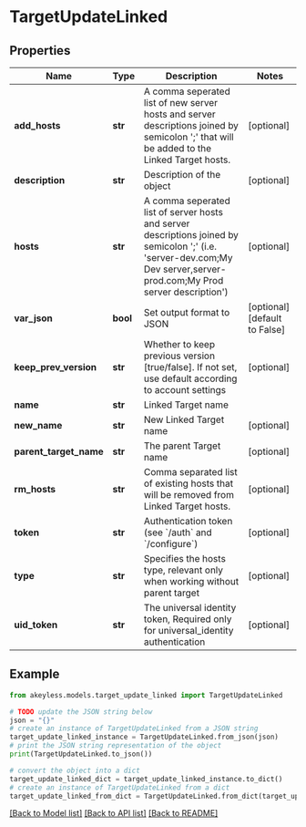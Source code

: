 # TargetUpdateLinked


## Properties

Name | Type | Description | Notes
------------ | ------------- | ------------- | -------------
**add_hosts** | **str** | A comma seperated list of new server hosts and server descriptions joined by semicolon &#39;;&#39; that will be added to the Linked Target hosts. | [optional] 
**description** | **str** | Description of the object | [optional] 
**hosts** | **str** | A comma seperated list of server hosts and server descriptions joined by semicolon &#39;;&#39; (i.e. &#39;server-dev.com;My Dev server,server-prod.com;My Prod server description&#39;) | [optional] 
**var_json** | **bool** | Set output format to JSON | [optional] [default to False]
**keep_prev_version** | **str** | Whether to keep previous version [true/false]. If not set, use default according to account settings | [optional] 
**name** | **str** | Linked Target name | 
**new_name** | **str** | New Linked Target name | [optional] 
**parent_target_name** | **str** | The parent Target name | [optional] 
**rm_hosts** | **str** | Comma separated list of existing hosts that will be removed from Linked Target hosts. | [optional] 
**token** | **str** | Authentication token (see &#x60;/auth&#x60; and &#x60;/configure&#x60;) | [optional] 
**type** | **str** | Specifies the hosts type, relevant only when working without parent target | [optional] 
**uid_token** | **str** | The universal identity token, Required only for universal_identity authentication | [optional] 

## Example

```python
from akeyless.models.target_update_linked import TargetUpdateLinked

# TODO update the JSON string below
json = "{}"
# create an instance of TargetUpdateLinked from a JSON string
target_update_linked_instance = TargetUpdateLinked.from_json(json)
# print the JSON string representation of the object
print(TargetUpdateLinked.to_json())

# convert the object into a dict
target_update_linked_dict = target_update_linked_instance.to_dict()
# create an instance of TargetUpdateLinked from a dict
target_update_linked_from_dict = TargetUpdateLinked.from_dict(target_update_linked_dict)
```
[[Back to Model list]](../README.md#documentation-for-models) [[Back to API list]](../README.md#documentation-for-api-endpoints) [[Back to README]](../README.md)


